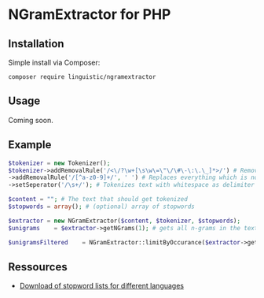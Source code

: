 # NGramExtractor for PHP

## Installation

Simple install via Composer:

```
composer require linguistic/ngramextractor
```

## Usage

Coming soon.

## Example

```php
$tokenizer = new Tokenizer();
$tokenizer->addRemovalRule('/<\/?\w+[\s\w\=\"\/\#\-\:\.\_]*>/') # Removes HTML Tags
->addRemovalRule('/[^a-z0-9]+/', ' ') # Replaces everything which is not text with a space
->setSeperator('/\s+/'); # Tokenizes text with whitespace as delimiter
```

```php
$content = ""; # The text that should get tokenized
$stopwords = array(); # (optional) array of stopwords

$extractor = new NGramExtractor($content, $tokenizer, $stopwords);
$unigrams    = $extractor->getNGrams(1); # gets all n-grams in the text, n = 1

$unigramsFiltered    = NGramExtractor::limitByOccurance($extractor->getNGramCount(1, true), 3); # get unigrams and their occurance if the occurance is greater or equal 3
```
## Ressources

* [Download of stopword lists for different languages](http://members.unine.ch/jacques.savoy/clef/index.html)
